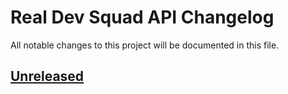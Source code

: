 # Real Dev Squad API Changelog

All notable changes to this project will be documented in this file.

<!--
The format is based on [Keep a Changelog](https://keepachangelog.com/en/1.0.0/),
and this project adheres to [Semantic Versioning](https://semver.org/spec/v2.0.0.html).
-->

## [Unreleased](https://github.com/Real-Dev-Squad/website-backend/compare/develop)

<!-- Sample changelog
## [Project Version] - YYYY-MM-DD

### Added
- Feature name added

### Changed
### Deprecated
### Removed
### Fixed
### Security
-->